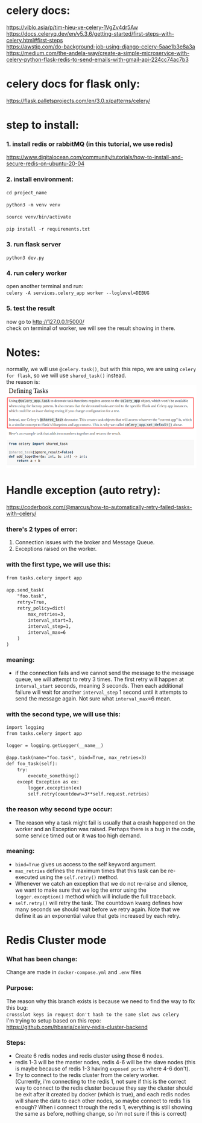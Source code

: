 # celery docs:
https://viblo.asia/p/tim-hieu-ve-celery-1VgZv4dr5Aw <br>
https://docs.celeryq.dev/en/v5.3.6/getting-started/first-steps-with-celery.html#first-steps <br>
https://awstip.com/do-background-job-using-django-celery-5aae1b3e8a3a <br>
https://medium.com/the-andela-way/create-a-simple-microservice-with-celery-python-flask-redis-to-send-emails-with-gmail-api-224cc74ac7b3 <br>


# celery docs for flask only:
https://flask.palletsprojects.com/en/3.0.x/patterns/celery/

# step to install:
### 1. install redis or rabbitMQ (in this tutorial, we use redis)
https://www.digitalocean.com/community/tutorials/how-to-install-and-secure-redis-on-ubuntu-20-04

### 2. install environment:
```
cd project_name

python3 -m venv venv

source venv/bin/activate

pip install -r requirements.txt
```

### 3. run flask server
`python3 dev.py`

### 4. run celery worker
open another terminal and run:<br>
`celery -A services.celery_app worker --loglevel=DEBUG`

### 5. test the result
now go to http://127.0.0.1:5000/<br>
check on terminal of worker, we will see the result showing in there.

# Notes:
normally, we will use `@celery.task()`, but with this repo, we are using `celery for flask`, so we will use `shared_task()` instead.<br>
the reason is:
![alt text](image.png)

# Handle exception (auto retry):
https://coderbook.com/@marcus/how-to-automatically-retry-failed-tasks-with-celery/

### there's 2 types of error:<br>
1. Connection issues with the broker and Message Queue.
2. Exceptions raised on the worker.

### with the first type, we will use this:
```
from tasks.celery import app

app.send_task(
    "foo.task",
    retry=True,
    retry_policy=dict(
        max_retries=3,
        interval_start=3,
        interval_step=1,
        interval_max=6
    )
)
```
### meaning: 
- if the connection fails and we cannot send the message to the message queue, we will attempt to retry 3 times. The first retry will happen at `interval_start` seconds, meaning 3 seconds. Then each additional failure will wait for another `interval_step` 1 second until it attempts to send the message again. Not sure what `interval_max`=6 mean.

### with the second type, we will use this:
```
import logging
from tasks.celery import app

logger = logging.getLogger(__name__)

@app.task(name="foo.task", bind=True, max_retries=3)
def foo_task(self):
    try:
        execute_something()
    except Exception as ex:
        logger.exception(ex)
        self.retry(countdown=3**self.request.retries)
```
### the reason why second type occur:
- The reason why a task might fail is usually that a crash happened on the worker and an Exception was raised. Perhaps there is a bug in the code, some service timed out or it was too high demand.
### meaning:
- `bind=True` gives us access to the self keyword argument.<br>
- `max_retries` defines the maximum times that this task can be re-executed using the `self.retry()` method.<br>
- Whenever we catch an exception that we do not re-raise and silence, we want to make sure that we log the error using the `logger.exception()` method which will include the full traceback.<br>
- `self.retry()` will retry the task. The countdown kwarg defines how many seconds we should wait before we retry again. Note that we define it as an exponential value that gets increased by each retry.<br>

# Redis Cluster mode
### What has been change:
Change are made in `docker-compose.yml` and `.env` files
### Purpose:
The reason why this branch exists is because we need to find the way to fix this bug:<br>
`crossslot keys in request don't hash to the same slot aws celery` <br>
I'm trying to setup based on this repo:<br>
https://github.com/hbasria/celery-redis-cluster-backend

### Steps:
- Create 6 redis nodes and redis cluster using those 6 nodes.<br>
- redis 1-3 will be the master nodes, redis 4-6 will be the slave nodes (this is maybe because of redis 1-3 having `exposed ports` where 4-6 don't).<br>
- Try to connect to the redis cluster from the celery worker.<br> (Currently, i'm connecting to the redis 1, not sure if this is the correct way to connect to the redis cluster because they say the cluster should be exit after it created by docker (which is true), and each redis nodes will share the data to each other nodes, so maybe connect to redis 1 is enough? When i connect through the redis 1, everything is still showing the same as before, nothing change, so i'm not sure if this is correct)